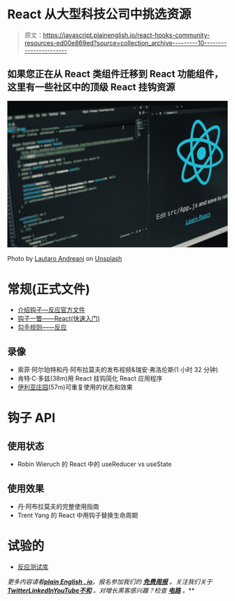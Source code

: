 # React 从大型科技公司中挑选资源

> 原文：<https://javascript.plainenglish.io/react-hooks-community-resources-ed00e869ed?source=collection_archive---------10----------------------->

## 如果您正在从 React 类组件迁移到 React 功能组件，这里有一些社区中的顶级 React 挂钩资源

![](img/06c58c36c0fc50e48b2dfbe372f389a3.png)

Photo by [Lautaro Andreani](https://unsplash.com/es/@lautaroandreani?utm_source=medium&utm_medium=referral) on [Unsplash](https://unsplash.com?utm_source=medium&utm_medium=referral)

# 常规(正式文件)

*   [介绍钩子—反应官方文件](https://reactjs.org/docs/hooks-intro.html)
*   [钩子一瞥——React(快速入门)](https://reactjs.org/docs/hooks-overview.html)
*   [勾手规则——反应](https://reactjs.org/docs/hooks-rules.html)

## 录像

*   索菲·阿尔珀特和丹·阿布拉莫夫的发布视频&瑞安·弗洛伦斯(1 小时 32 分钟)
*   肯特·C·多兹(38m)用 React 挂钩简化 React 应用程序
*   [伊利亚庄园](https://egghead.io/courses/reusable-state-and-effects-with-react-hooks)(57m)可重复使用的状态和效果

# 钩子 API

## 使用状态

*   Robin Wieruch 的 React 中的 useReducer vs useState

## 使用效果

*   丹·阿布拉莫夫的完整使用指南
*   Trent Yang 的 React 中用钩子替换生命周期

# 试验的

*   [反应测试库](https://testing-library.com/docs/react-testing-library/intro)

*更多内容请看*[***plain English . io***](https://plainenglish.io/)*。报名参加我们的* [***免费周报***](http://newsletter.plainenglish.io/) *。关注我们关于*[***Twitter***](https://twitter.com/inPlainEngHQ)[***LinkedIn***](https://www.linkedin.com/company/inplainenglish/)*[***YouTube***](https://www.youtube.com/channel/UCtipWUghju290NWcn8jhyAw)*[***不和***](https://discord.gg/GtDtUAvyhW) *。对增长黑客感兴趣？检查* [***电路***](https://circuit.ooo/) *。***
